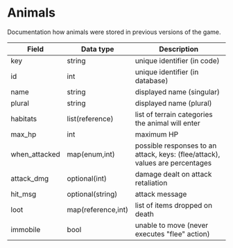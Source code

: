 # Animals

Documentation how animals were stored in previous versions of the game.

| Field         | Data type          | Description                                                                  |
|---------------|--------------------|------------------------------------------------------------------------------|
| key           | string             | unique identifier (in code)                                                  |
| id            | int                | unique identifier (in database)                                              |
| name          | string             | displayed name (singular)                                                    |
| plural        | string             | displayed name (plural)                                                      |
| habitats      | list(reference)    | list of terrain categories the animal will enter                             |
| max_hp        | int                | maximum HP                                                                   |
| when_attacked | map(enum,int)      | possible responses to an attack, keys: (flee/attack), values are percentages |
| attack_dmg    | optional(int)      | damage dealt on attack retaliation                                           |
| hit_msg       | optional(string)   | attack message                                                               |
| loot          | map(reference,int) | list of items dropped on death                                               |
| immobile      | bool               | unable to move (never executes "flee" action)                                |
